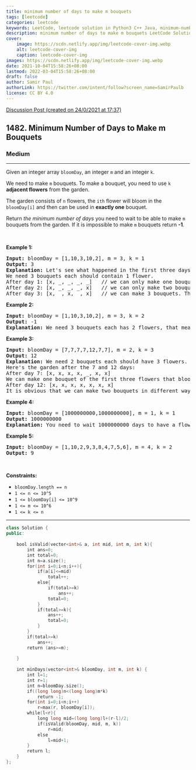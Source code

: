 ```yaml
---
title: minimum number of days to make m bouquets
tags: [leetcode]
categories: leetcode
keywords: LeetCode, leetcode solution in Python3 C++ Java, minimum-number-of-days-to-make-m-bouquets solution
description: minimum number of days to make m bouquets LeetCode Solution Explained
cover:
    image: https://scdn.netlify.app/img/leetcode-cover-img.webp
    alt: leetcode-cover-img
    caption: leetcode-cover-img
images: https://scdn.netlify.app/img/leetcode-cover-img.webp
date: 2021-10-04T15:58:26+08:00
lastmod: 2022-03-04T15:58:26+08:00
draft: false
author: Samir Paul
authorLink: https://twitter.com/intent/follow?screen_name=SamirPaulb
license: CC BY 4.0
---
```



[Discussion Post (created on 24/0/2021 at 17:37)](https://leetcode.com/problems/minimum-number-of-days-to-make-m-bouquets/discuss/1032789/Simple-Binary-Search-C%2B%2B)  
<h2>1482. Minimum Number of Days to Make m Bouquets</h2><h3>Medium</h3><hr><div><p>Given an integer array <code>bloomDay</code>, an integer <code>m</code> and an integer <code>k</code>.</p>

<p>We need to make <code>m</code>&nbsp;bouquets. To make a bouquet,&nbsp;you need to use <code>k</code> <strong>adjacent flowers</strong> from the garden.</p>

<p>The garden consists of <code>n</code> flowers, the <code>ith</code> flower will bloom in the <code>bloomDay[i]</code>&nbsp;and then can be used in&nbsp;<strong>exactly one</strong> bouquet.</p>

<p>Return <em>the minimum number of days</em> you need to wait to be able to make <code>m</code> bouquets from the garden. If it is impossible to make <code>m</code> bouquets return <strong>-1</strong>.</p>

<p>&nbsp;</p>
<p><strong>Example 1:</strong></p>

<pre><strong>Input:</strong> bloomDay = [1,10,3,10,2], m = 3, k = 1
<strong>Output:</strong> 3
<strong>Explanation:</strong> Let's see what happened in the first three days. x means flower bloomed and _ means flower didn't bloom in the garden.
We need 3 bouquets each should contain 1 flower.
After day 1: [x, _, _, _, _]   // we can only make one bouquet.
After day 2: [x, _, _, _, x]   // we can only make two bouquets.
After day 3: [x, _, x, _, x]   // we can make 3 bouquets. The answer is 3.
</pre>

<p><strong>Example 2:</strong></p>

<pre><strong>Input:</strong> bloomDay = [1,10,3,10,2], m = 3, k = 2
<strong>Output:</strong> -1
<strong>Explanation:</strong> We need 3 bouquets each has 2 flowers, that means we need 6 flowers. We only have 5 flowers so it is impossible to get the needed bouquets and we return -1.
</pre>

<p><strong>Example 3:</strong></p>

<pre><strong>Input:</strong> bloomDay = [7,7,7,7,12,7,7], m = 2, k = 3
<strong>Output:</strong> 12
<strong>Explanation:</strong> We need 2 bouquets each should have 3 flowers.
Here's the garden after the 7 and 12 days:
After day 7: [x, x, x, x, _, x, x]
We can make one bouquet of the first three flowers that bloomed. We cannot make another bouquet from the last three flowers that bloomed because they are not adjacent.
After day 12: [x, x, x, x, x, x, x]
It is obvious that we can make two bouquets in different ways.
</pre>

<p><strong>Example 4:</strong></p>

<pre><strong>Input:</strong> bloomDay = [1000000000,1000000000], m = 1, k = 1
<strong>Output:</strong> 1000000000
<strong>Explanation:</strong> You need to wait 1000000000 days to have a flower ready for a bouquet.
</pre>

<p><strong>Example 5:</strong></p>

<pre><strong>Input:</strong> bloomDay = [1,10,2,9,3,8,4,7,5,6], m = 4, k = 2
<strong>Output:</strong> 9
</pre>

<p>&nbsp;</p>
<p><strong>Constraints:</strong></p>

<ul>
	<li><code>bloomDay.length == n</code></li>
	<li><code>1 &lt;= n &lt;= 10^5</code></li>
	<li><code>1 &lt;= bloomDay[i] &lt;= 10^9</code></li>
	<li><code>1 &lt;= m &lt;= 10^6</code></li>
	<li><code>1 &lt;= k &lt;= n</code></li>
</ul></div>

---




```cpp
class Solution {
public:
    
    bool isValid(vector<int>& a, int mid, int m, int k){
        int ans=0;
        int total=0;
        int n=a.size();
        for(int i=0;i<n;i++){
            if(a[i]<=mid)
                total++;
            else{
                if(total>=k)
                    ans++;
                total=0;
            }
            if(total>=k){
                ans++;
                total=0;
            }
        }
        if(total>=k)
            ans++;
        return (ans>=m);
        
    }
    
    int minDays(vector<int>& bloomDay, int m, int k) {
        int l=1;
        int r=1;
        int n=bloomDay.size();
        if((long long)n<(long long)m*k)
            return -1;
        for(int i=0;i<n;i++)
            r=max(r, bloomDay[i]);
        while(l<r){
            long long mid=(long long)l+(r-l)/2;
            if(isValid(bloomDay, mid, m, k))
                r=mid;
            else
                l=mid+1;
        }
        return l;
    }
};

```
